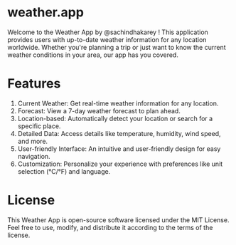 # weather.app
Welcome to the Weather App by @sachindhakarey ! This application provides users with up-to-date weather information for any location worldwide. Whether you're planning a trip or just want to know the current weather conditions in your area, our app has you covered.

# Features
1) Current Weather: Get real-time weather information for any location.
2) Forecast: View a 7-day weather forecast to plan ahead.
3) Location-based: Automatically detect your location or search for a specific place.
4) Detailed Data: Access details like temperature, humidity, wind speed, and more.
5) User-friendly Interface: An intuitive and user-friendly design for easy navigation.
6) Customization: Personalize your experience with preferences like unit selection (°C/°F) and language.

# License
This Weather App is open-source software licensed under the MIT License. Feel free to use, modify, 
and distribute it according to the terms of the license.
